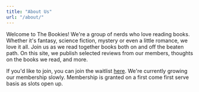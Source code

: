 ```yaml
---
title: "About Us"
url: "/about/"
---
```

Welcome to The Bookies! We're a group of nerds who love reading books. Whether it's fantasy, science fiction, mystery or even a little romance, we love it all. Join us as we read together books both on and off the beaten path. On this site, we publish selected reviews from our members, thoughts on the books we read, and more. 

If you'd like to join, you can join the waitlist [here](https://forms.gle/BBqHqaVYJ38bZt2C9). We're currently growing our membership slowly. Membership is granted on a first come first serve basis as slots open up. 
